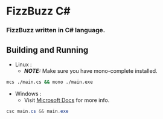 # FizzBuzz C#
### FizzBuzz written in C# language.

## Building and Running
* Linux :
  * ***NOTE:*** Make sure you have mono-complete installed.
```bash
mcs ./main.cs && mono ./main.exe
```

* Windows :
  * Visit [Microsoft Docs](https://docs.microsoft.com/en-us/dotnet/csharp/language-reference/compiler-options/) for more info.
```ps1
csc main.cs && main.exe
```
